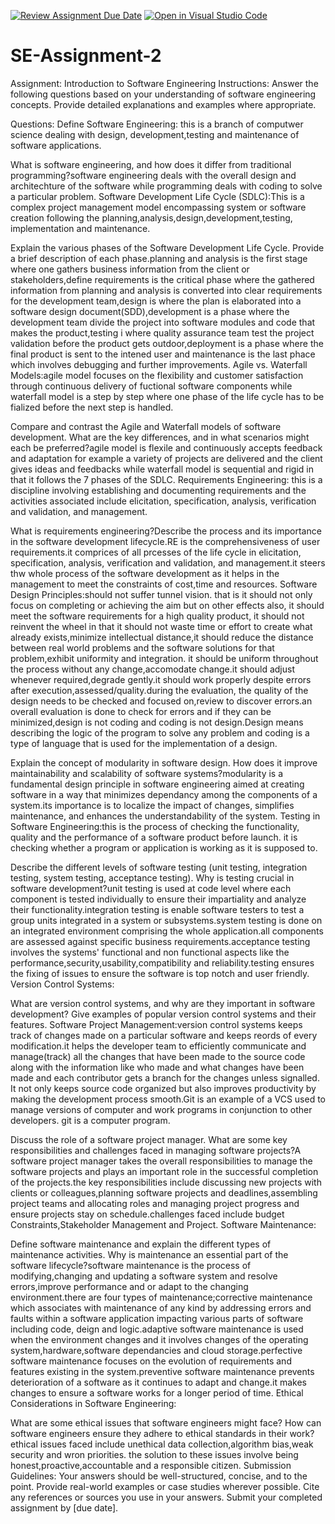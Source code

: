 [![Review Assignment Due Date](https://classroom.github.com/assets/deadline-readme-button-24ddc0f5d75046c5622901739e7c5dd533143b0c8e959d652212380cedb1ea36.svg)](https://classroom.github.com/a/-ucQIGTc)
[![Open in Visual Studio Code](https://classroom.github.com/assets/open-in-vscode-718a45dd9cf7e7f842a935f5ebbe5719a5e09af4491e668f4dbf3b35d5cca122.svg)](https://classroom.github.com/online_ide?assignment_repo_id=15241321&assignment_repo_type=AssignmentRepo)
# SE-Assignment-2
Assignment: Introduction to Software Engineering
Instructions:
Answer the following questions based on your understanding of software engineering concepts. Provide detailed explanations and examples where appropriate.

Questions:
Define Software Engineering: this is a branch of computwer science dealing with design, development,testing and maintenance of software applications.

What is software engineering, and how does it differ from traditional programming?software engineering deals with the overall design and architechture of the software while programming deals with coding to solve a particular problem.
Software Development Life Cycle (SDLC):This is a complex project management model encompassing system or software creation following the planning,analysis,design,development,testing, implementation and maintenance.

Explain the various phases of the Software Development Life Cycle. Provide a brief description of each phase.planning and analysis is the first stage where one gathers business information from the client or stakeholders,define requirements is the critical phase where the gathered information from planning and analysis is converted into clear requirements for the development team,design is where the plan is elaborated into a software design document(SDD),development is a phase where the development team divide the project into software modules and code that makes the product,testing i where quality assurance team test the project validation before the product gets outdoor,deployment is a phase where the final product is sent to the intened user and maintenance is the last phace which involves debugging and further improvements.
Agile vs. Waterfall Models:agile model focuses on the flexibility and customer satisfaction through continuous delivery of fuctional software components while waterfall model is a step by step where one phase of the life cycle has to be fialized before the next step is handled.

Compare and contrast the Agile and Waterfall models of software development. What are the key differences, and in what scenarios might each be preferred?agile model is flexile and continuously accepts feedback and adaptation for example a variety of projects are delivered and the client gives ideas and feedbacks while waterfall model is sequential and rigid in that it follows the 7 phases of the SDLC.
Requirements Engineering: this is a discipline involving establishing and documenting requirements and the activities associated include elicitation, specification, analysis, verification and validation, and management. 

What is requirements engineering?Describe the process and its importance in the software development lifecycle.RE is the comprehensiveness of user requirements.it comprices of all prcesses of the life cycle in elicitation, specification, analysis, verification and validation, and management.it steers thw whole process of the software development as it helps in the management to meet the constraints of cost,time and resources. 
Software Design Principles:should not suffer tunnel vision. that is it should not only focus on completing or achieving the aim but on other effects also, it should meet the software requirements for a high quality product, it should not reinvent the wheel in that it should not waste time or effort to create what already exists,minimize intellectual distance,it should reduce the distance between real world problems and the software solutions for that problem,exhibit uniformity and integration. it should be uniform throughout the process without any change,accomodate change.it should adjust whenever required,degrade gently.it should work properly despite errors after execution,assessed/quality.during the evaluation, the quality of the design needs to be checked and focused on,review to discover errors.an overall evaluation is done to check for errors and if they can be minimized,design is not coding and coding is not design.Design means describing the logic of the program to solve any problem and coding is a type of language that is used for the implementation of a design.

Explain the concept of modularity in software design. How does it improve maintainability and scalability of software systems?modularity is a fundamental design principle in software engineering aimed at creating software in a way that minimizes dependancy among the components of a system.its importance is to localize the impact of changes, simplifies maintenance, and enhances the understandability of the system.
Testing in Software Engineering:this is the process of checking the functionality, quality and the performance of a software product before launch. it is checking whether a program or application is working as it is supposed to.

Describe the different levels of software testing (unit testing, integration testing, system testing, acceptance testing). Why is testing crucial in software development?unit testing is used at code level where each component is tested individually to ensure their impartiality and analyze their functionality.integration testing is enable software testers to test a group units integrated in a system or subsystems.system testing is done on an integrated environment comprising the whole application.all components are assessed against specific business requirements.acceptance testing involves the systems' functional and non functional aspects like the performance,security,usability,compatibility and reliability.testing ensures the fixing of issues to ensure the software is top notch and user friendly. 
Version Control Systems:

What are version control systems, and why are they important in software development? Give examples of popular version control systems and their features.
Software Project Management:version control systems keeps track of changes made on a particular software and keeps reords of every modification.it helps the developer team to efficiently communicate and manage(track) all the changes that have been made to the source code along with the information like who made and what changes have been made and each contributor gets a branch for the changes unless signalled. It not only keeps source code organized but also improves productivity by making the development process smooth.Git is an example of a VCS used to manage versions of computer and work programs in conjunction to other developers. git is a computer program.

Discuss the role of a software project manager. What are some key responsibilities and challenges faced in managing software projects?A software project manager takes the overall responsibilities to manage the software projects and plays an important role in the successful completion of the projects.the key responsibilities include discussing new projects with clients or colleagues,planning software projects and deadlines,assembling project teams and allocating roles and managing project progress and ensure projects stay on schedule.challenges faced include budget Constraints,Stakeholder Management and Project.
Software Maintenance:

Define software maintenance and explain the different types of maintenance activities. Why is maintenance an essential part of the software lifecycle?software maintenance is the process of modifying,changing and updating a software system and resolve errors,improve performance and or adapt to the changing environment.there are four types of maintenance;corrective maintenance which associates with maintenance of any kind by addressing errors and faults within a software application impacting various parts of software including code, deign and logic.adaptive software maintenance is used when the environment changes and it involves changes of the operating system,hardware,software dependancies and cloud storage.perfective software maintenance focuses on the evolution of requirements and features existing in the system.preventive software maintenance prevents deterioration of a software as it continues to adapt and change.it makes changes to ensure a software works for a longer period of time.
Ethical Considerations in Software Engineering:

What are some ethical issues that software engineers might face? How can software engineers ensure they adhere to ethical standards in their work?ethical issues faced include unethical data collection,algorithm bias,weak security and wron priorities. the solution to these issues involve being honest,proactive,accountable and a responsible citizen.
Submission Guidelines:
Your answers should be well-structured, concise, and to the point.
Provide real-world examples or case studies wherever possible.
Cite any references or sources you use in your answers.
Submit your completed assignment by [due date].
